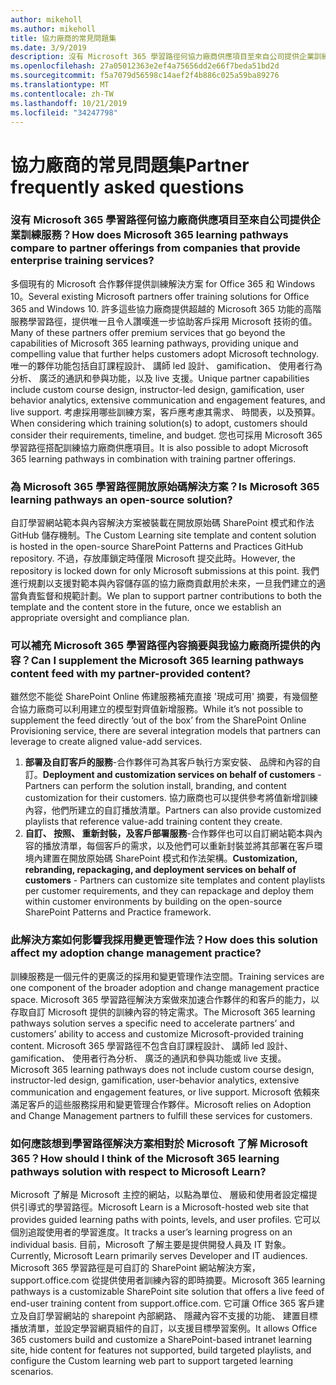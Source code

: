 ```yaml
---
author: mikeholl
ms.author: mikeholl
title: 協力廠商的常見問題集
ms.date: 3/9/2019
description: 沒有 Microsoft 365 學習路徑何協力廠商供應項目至來自公司提供企業訓練服務？
ms.openlocfilehash: 27a05012363e2ef4a75656dd2e66f7beda51bd2d
ms.sourcegitcommit: f5a7079d56598c14aef2f4b886c025a59ba89276
ms.translationtype: MT
ms.contentlocale: zh-TW
ms.lasthandoff: 10/21/2019
ms.locfileid: "34247798"
---
```

# <a name="partner-frequently-asked-questions"></a><span data-ttu-id="109db-103">協力廠商的常見問題集</span><span class="sxs-lookup"><span data-stu-id="109db-103">Partner frequently asked questions</span></span>

### <a name="how-does-microsoft-365-learning-pathways-compare-to-partner-offerings-from-companies-that-provide-enterprise-training-services"></a><span data-ttu-id="109db-104">沒有 Microsoft 365 學習路徑何協力廠商供應項目至來自公司提供企業訓練服務？</span><span class="sxs-lookup"><span data-stu-id="109db-104">How does Microsoft 365 learning pathways compare to partner offerings from companies that provide enterprise training services?</span></span>
<span data-ttu-id="109db-105">多個現有的 Microsoft 合作夥伴提供訓練解決方案 for Office 365 和 Windows 10。</span><span class="sxs-lookup"><span data-stu-id="109db-105">Several existing Microsoft partners offer training solutions for Office 365 and Windows 10.</span></span> <span data-ttu-id="109db-106">許多這些協力廠商提供超越的 Microsoft 365 功能的高階服務學習路徑，提供唯一且令人讚嘆進一步協助客戶採用 Microsoft 技術的值。</span><span class="sxs-lookup"><span data-stu-id="109db-106">Many of these partners offer premium services that go beyond the capabilities of Microsoft 365 learning pathways, providing unique and compelling value that further helps customers adopt Microsoft technology.</span></span> <span data-ttu-id="109db-107">唯一的夥伴功能包括自訂課程設計、 講師 led 設計、 gamification、 使用者行為分析、 廣泛的通訊和參與功能，以及 live 支援。</span><span class="sxs-lookup"><span data-stu-id="109db-107">Unique partner capabilities include custom course design, instructor-led design, gamification, user behavior analytics, extensive communication and engagement features, and live support.</span></span> <span data-ttu-id="109db-108">考慮採用哪些訓練方案，客戶應考慮其需求、 時間表，以及預算。</span><span class="sxs-lookup"><span data-stu-id="109db-108">When considering which training solution(s) to adopt, customers should consider their requirements, timeline, and budget.</span></span> <span data-ttu-id="109db-109">您也可採用 Microsoft 365 學習路徑搭配訓練協力廠商供應項目。</span><span class="sxs-lookup"><span data-stu-id="109db-109">It is also possible to adopt Microsoft 365 learning pathways in combination with training partner offerings.</span></span>
 
### <a name="is-microsoft-365-learning-pathways-an-open-source-solution"></a><span data-ttu-id="109db-110">為 Microsoft 365 學習路徑開放原始碼解決方案？</span><span class="sxs-lookup"><span data-stu-id="109db-110">Is Microsoft 365 learning pathways an open-source solution?</span></span>
<span data-ttu-id="109db-111">自訂學習網站範本與內容解決方案被裝載在開放原始碼 SharePoint 模式和作法 GitHub 儲存機制。</span><span class="sxs-lookup"><span data-stu-id="109db-111">The Custom Learning site template and content solution is hosted in the open-source SharePoint Patterns and Practices GitHub repository.</span></span> <span data-ttu-id="109db-112">不過，存放庫鎖定時僅限 Microsoft 提交此時。</span><span class="sxs-lookup"><span data-stu-id="109db-112">However, the repository is locked down for only Microsoft submissions at this point.</span></span> <span data-ttu-id="109db-113">我們進行規劃以支援對範本與內容儲存區的協力廠商貢獻用於未來，一旦我們建立的適當負責監督和規範計劃。</span><span class="sxs-lookup"><span data-stu-id="109db-113">We plan to support partner contributions to both the template and the content store in the future, once we establish an appropriate oversight and compliance plan.</span></span>  

### <a name="can-i-supplement-the-microsoft-365-learning-pathways-content-feed-with-my-partner-provided-content"></a><span data-ttu-id="109db-114">可以補充 Microsoft 365 學習路徑內容摘要與我協力廠商所提供的內容？</span><span class="sxs-lookup"><span data-stu-id="109db-114">Can I supplement the Microsoft 365 learning pathways content feed with my partner-provided content?</span></span> 
<span data-ttu-id="109db-115">雖然您不能從 SharePoint Online 佈建服務補充直接 '現成可用' 摘要，有幾個整合協力廠商可以利用建立的模型對齊值新增服務。</span><span class="sxs-lookup"><span data-stu-id="109db-115">While it’s not possible to supplement the feed directly ‘out of the box’ from the SharePoint Online Provisioning service, there are several integration models that partners can leverage to create aligned value-add services.</span></span>

1. <span data-ttu-id="109db-116">**部署及自訂客戶的服務**-合作夥伴可為其客戶執行方案安裝、 品牌和內容的自訂。</span><span class="sxs-lookup"><span data-stu-id="109db-116">**Deployment and customization services on behalf of customers** - Partners can perform the solution install, branding, and content customization for their customers.</span></span> <span data-ttu-id="109db-117">協力廠商也可以提供參考將值新增訓練內容，他們所建立的自訂播放清單。</span><span class="sxs-lookup"><span data-stu-id="109db-117">Partners can also provide customized playlists that reference value-add training content they create.</span></span> 
2. <span data-ttu-id="109db-118">**自訂、 按照、 重新封裝，及客戶部署服務**-合作夥伴也可以自訂網站範本與內容的播放清單，每個客戶的需求，以及他們可以重新封裝並將其部署在客戶環境內建置在開放原始碼 SharePoint 模式和作法架構。</span><span class="sxs-lookup"><span data-stu-id="109db-118">**Customization, rebranding, repackaging, and deployment services on behalf of customers** - Partners can customize site templates and content playlists per customer requirements, and they can repackage and deploy them within customer environments by building on the open-source SharePoint Patterns and Practice framework.</span></span> 

### <a name="how-does-this-solution-affect-my-adoption-change-management-practice"></a><span data-ttu-id="109db-119">此解決方案如何影響我採用變更管理作法？</span><span class="sxs-lookup"><span data-stu-id="109db-119">How does this solution affect my adoption change management practice?</span></span> 
<span data-ttu-id="109db-120">訓練服務是一個元件的更廣泛的採用和變更管理作法空間。</span><span class="sxs-lookup"><span data-stu-id="109db-120">Training services are one component of the broader adoption and change management practice space.</span></span> <span data-ttu-id="109db-121">Microsoft 365 學習路徑解決方案做來加速合作夥伴的和客戶的能力，以存取自訂 Microsoft 提供的訓練內容的特定需求。</span><span class="sxs-lookup"><span data-stu-id="109db-121">The Microsoft 365 learning pathways solution serves a specific need to accelerate partners’ and customers’ ability to access and customize Microsoft-provided training content.</span></span> <span data-ttu-id="109db-122">Microsoft 365 學習路徑不包含自訂課程設計、 講師 led 設計、 gamification、 使用者行為分析、 廣泛的通訊和參與功能或 live 支援。</span><span class="sxs-lookup"><span data-stu-id="109db-122">Microsoft 365 learning pathways does not include custom course design, instructor-led design, gamification, user-behavior analytics, extensive communication and engagement features, or live support.</span></span> <span data-ttu-id="109db-123">Microsoft 依賴來滿足客戶的這些服務採用和變更管理合作夥伴。</span><span class="sxs-lookup"><span data-stu-id="109db-123">Microsoft relies on Adoption and Change Management partners to fulfill these services for customers.</span></span> 

### <a name="how-should-i-think-of-the-microsoft-365-learning-pathways-solution-with-respect-to-microsoft-learn"></a><span data-ttu-id="109db-124">如何應該想到學習路徑解決方案相對於 Microsoft 了解 Microsoft 365？</span><span class="sxs-lookup"><span data-stu-id="109db-124">How should I think of the Microsoft 365 learning pathways solution with respect to Microsoft Learn?</span></span>
<span data-ttu-id="109db-125">Microsoft 了解是 Microsoft 主控的網站，以點為單位、 層級和使用者設定檔提供引導式的學習路徑。</span><span class="sxs-lookup"><span data-stu-id="109db-125">Microsoft Learn is a Microsoft-hosted web site that provides guided learning paths with points, levels, and user profiles.</span></span> <span data-ttu-id="109db-126">它可以個別追蹤使用者的學習進度。</span><span class="sxs-lookup"><span data-stu-id="109db-126">It tracks a user’s learning progress on an individual basis.</span></span> <span data-ttu-id="109db-127">目前，Microsoft 了解主要是提供開發人員及 IT 對象。</span><span class="sxs-lookup"><span data-stu-id="109db-127">Currently, Microsoft Learn primarily serves Developer and IT audiences.</span></span> <span data-ttu-id="109db-128">Microsoft 365 學習路徑是可自訂的 SharePoint 網站解決方案，support.office.com 從提供使用者訓練內容的即時摘要。</span><span class="sxs-lookup"><span data-stu-id="109db-128">Microsoft 365 learning pathways is a customizable SharePoint site solution that offers a live feed of end-user training content from support.office.com.</span></span> <span data-ttu-id="109db-129">它可讓 Office 365 客戶建立及自訂學習網站的 sharepoint 內部網路、 隱藏內容不支援的功能、 建置目標播放清單，並設定學習網頁組件的自訂，以支援目標學習案例。</span><span class="sxs-lookup"><span data-stu-id="109db-129">It allows Office 365 customers build and customize a SharePoint-based intranet learning site, hide content for features not supported, build targeted playlists, and configure the Custom learning web part to support targeted learning scenarios.</span></span>
